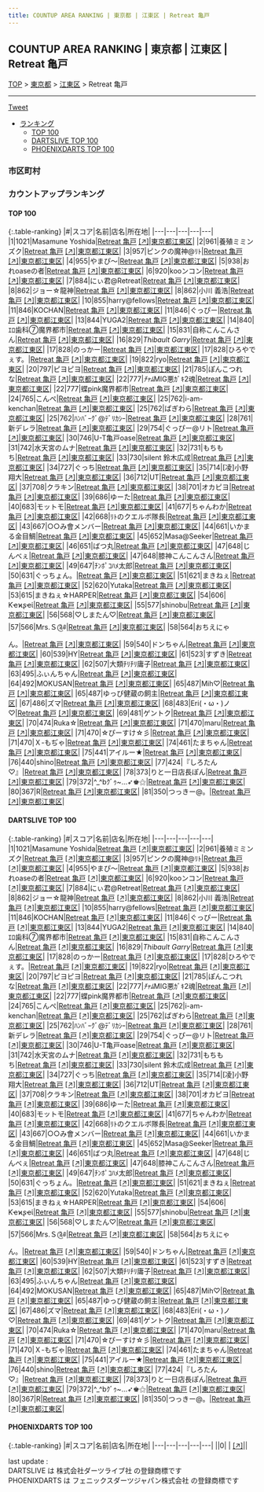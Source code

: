 ```yaml
---
title: COUNTUP AREA RANKING | 東京都 | 江東区 | Retreat 亀戸
---
```

## COUNTUP AREA RANKING | 東京都 | 江東区 | Retreat 亀戸

[TOP](/darts/rank/) > [東京都](/darts/rank/東京都/) > [江東区](/darts/rank/東京都/江東区/) > Retreat 亀戸

___

<a href="https://twitter.com/share?ref_src=twsrc%5Etfw" data-text="COUNTUP AREA RANKING | 東京都江東区Retreat 亀戸" class="twitter-share-button" data-hashtags="DARTSLIVE,PHOENIXDARTS,darts,ダーツ" data-show-count="false">Tweet</a>

* [ランキング](#カウントアップランキング)
    * [TOP 100](#top-100)
    * [DARTSLIVE TOP 100](#dartslive-top-100)
    * [PHOENIXDARTS TOP 100](#phoenixdarts-top-100)

### 市区町村

<ul>

</ul>

### カウントアップランキング

#### TOP 100



{:.table-ranking}
|#|スコア|名前|店名|所在地|
|---|---|---|---|---|
|1|1021|<span class="rank-name-dl">Masamune Yoshida</span>|<a href="/darts/rank/shops/a404f71a2f19c10e0d9b047a20a7ba1e.html">Retreat 亀戸</a> <a href="https://search.dartslive.com/jp/shop/a404f71a2f19c10e0d9b047a20a7ba1e">[↗]</a>|<a href="/darts/rank/東京都/江東区">東京都江東区</a>|
|2|961|<span class="rank-name-dl">養殖ミミンズク</span>|<a href="/darts/rank/shops/a404f71a2f19c10e0d9b047a20a7ba1e.html">Retreat 亀戸</a> <a href="https://search.dartslive.com/jp/shop/a404f71a2f19c10e0d9b047a20a7ba1e">[↗]</a>|<a href="/darts/rank/東京都/江東区">東京都江東区</a>|
|3|957|<span class="rank-name-dl">ピンクの魔神@ﾘﾄ</span>|<a href="/darts/rank/shops/a404f71a2f19c10e0d9b047a20a7ba1e.html">Retreat 亀戸</a> <a href="https://search.dartslive.com/jp/shop/a404f71a2f19c10e0d9b047a20a7ba1e">[↗]</a>|<a href="/darts/rank/東京都/江東区">東京都江東区</a>|
|4|955|<span class="rank-name-dl">やまぴ〜</span>|<a href="/darts/rank/shops/a404f71a2f19c10e0d9b047a20a7ba1e.html">Retreat 亀戸</a> <a href="https://search.dartslive.com/jp/shop/a404f71a2f19c10e0d9b047a20a7ba1e">[↗]</a>|<a href="/darts/rank/東京都/江東区">東京都江東区</a>|
|5|938|<span class="rank-name-dl">おれoaseの者</span>|<a href="/darts/rank/shops/a404f71a2f19c10e0d9b047a20a7ba1e.html">Retreat 亀戸</a> <a href="https://search.dartslive.com/jp/shop/a404f71a2f19c10e0d9b047a20a7ba1e">[↗]</a>|<a href="/darts/rank/東京都/江東区">東京都江東区</a>|
|6|920|<span class="rank-name-dl">kooンコン</span>|<a href="/darts/rank/shops/a404f71a2f19c10e0d9b047a20a7ba1e.html">Retreat 亀戸</a> <a href="https://search.dartslive.com/jp/shop/a404f71a2f19c10e0d9b047a20a7ba1e">[↗]</a>|<a href="/darts/rank/東京都/江東区">東京都江東区</a>|
|7|884|<span class="rank-name-dl">にぃ君@Retreat</span>|<a href="/darts/rank/shops/a404f71a2f19c10e0d9b047a20a7ba1e.html">Retreat 亀戸</a> <a href="https://search.dartslive.com/jp/shop/a404f71a2f19c10e0d9b047a20a7ba1e">[↗]</a>|<a href="/darts/rank/東京都/江東区">東京都江東区</a>|
|8|862|<span class="rank-name-dl">ジョー☆龍神</span>|<a href="/darts/rank/shops/a404f71a2f19c10e0d9b047a20a7ba1e.html">Retreat 亀戸</a> <a href="https://search.dartslive.com/jp/shop/a404f71a2f19c10e0d9b047a20a7ba1e">[↗]</a>|<a href="/darts/rank/東京都/江東区">東京都江東区</a>|
|8|862|<span class="rank-name-dl">小川 義浩</span>|<a href="/darts/rank/shops/a404f71a2f19c10e0d9b047a20a7ba1e.html">Retreat 亀戸</a> <a href="https://search.dartslive.com/jp/shop/a404f71a2f19c10e0d9b047a20a7ba1e">[↗]</a>|<a href="/darts/rank/東京都/江東区">東京都江東区</a>|
|10|855|<span class="rank-name-dl">harry@fellows</span>|<a href="/darts/rank/shops/a404f71a2f19c10e0d9b047a20a7ba1e.html">Retreat 亀戸</a> <a href="https://search.dartslive.com/jp/shop/a404f71a2f19c10e0d9b047a20a7ba1e">[↗]</a>|<a href="/darts/rank/東京都/江東区">東京都江東区</a>|
|11|846|<span class="rank-name-dl">KOCHAN</span>|<a href="/darts/rank/shops/a404f71a2f19c10e0d9b047a20a7ba1e.html">Retreat 亀戸</a> <a href="https://search.dartslive.com/jp/shop/a404f71a2f19c10e0d9b047a20a7ba1e">[↗]</a>|<a href="/darts/rank/東京都/江東区">東京都江東区</a>|
|11|846|<span class="rank-name-dl">ぐっぴー</span>|<a href="/darts/rank/shops/a404f71a2f19c10e0d9b047a20a7ba1e.html">Retreat 亀戸</a> <a href="https://search.dartslive.com/jp/shop/a404f71a2f19c10e0d9b047a20a7ba1e">[↗]</a>|<a href="/darts/rank/東京都/江東区">東京都江東区</a>|
|13|844|<span class="rank-name-dl">YUGA2</span>|<a href="/darts/rank/shops/a404f71a2f19c10e0d9b047a20a7ba1e.html">Retreat 亀戸</a> <a href="https://search.dartslive.com/jp/shop/a404f71a2f19c10e0d9b047a20a7ba1e">[↗]</a>|<a href="/darts/rank/東京都/江東区">東京都江東区</a>|
|14|840|<span class="rank-name-dl">ｴﾛ歯科⑦魔界都市</span>|<a href="/darts/rank/shops/a404f71a2f19c10e0d9b047a20a7ba1e.html">Retreat 亀戸</a> <a href="https://search.dartslive.com/jp/shop/a404f71a2f19c10e0d9b047a20a7ba1e">[↗]</a>|<a href="/darts/rank/東京都/江東区">東京都江東区</a>|
|15|831|<span class="rank-name-dl">自称こんこんさん</span>|<a href="/darts/rank/shops/a404f71a2f19c10e0d9b047a20a7ba1e.html">Retreat 亀戸</a> <a href="https://search.dartslive.com/jp/shop/a404f71a2f19c10e0d9b047a20a7ba1e">[↗]</a>|<a href="/darts/rank/東京都/江東区">東京都江東区</a>|
|16|829|<span class="rank-name-dl">*Thibault Garry*</span>|<a href="/darts/rank/shops/a404f71a2f19c10e0d9b047a20a7ba1e.html">Retreat 亀戸</a> <a href="https://search.dartslive.com/jp/shop/a404f71a2f19c10e0d9b047a20a7ba1e">[↗]</a>|<a href="/darts/rank/東京都/江東区">東京都江東区</a>|
|17|828|<span class="rank-name-dl">のっかー</span>|<a href="/darts/rank/shops/a404f71a2f19c10e0d9b047a20a7ba1e.html">Retreat 亀戸</a> <a href="https://search.dartslive.com/jp/shop/a404f71a2f19c10e0d9b047a20a7ba1e">[↗]</a>|<a href="/darts/rank/東京都/江東区">東京都江東区</a>|
|17|828|<span class="rank-name-dl">ひろやでぇす。</span>|<a href="/darts/rank/shops/a404f71a2f19c10e0d9b047a20a7ba1e.html">Retreat 亀戸</a> <a href="https://search.dartslive.com/jp/shop/a404f71a2f19c10e0d9b047a20a7ba1e">[↗]</a>|<a href="/darts/rank/東京都/江東区">東京都江東区</a>|
|19|822|<span class="rank-name-dl">ryo</span>|<a href="/darts/rank/shops/a404f71a2f19c10e0d9b047a20a7ba1e.html">Retreat 亀戸</a> <a href="https://search.dartslive.com/jp/shop/a404f71a2f19c10e0d9b047a20a7ba1e">[↗]</a>|<a href="/darts/rank/東京都/江東区">東京都江東区</a>|
|20|797|<span class="rank-name-dl">ピヨピヨ</span>|<a href="/darts/rank/shops/a404f71a2f19c10e0d9b047a20a7ba1e.html">Retreat 亀戸</a> <a href="https://search.dartslive.com/jp/shop/a404f71a2f19c10e0d9b047a20a7ba1e">[↗]</a>|<a href="/darts/rank/東京都/江東区">東京都江東区</a>|
|21|785|<span class="rank-name-dl">ぽんこつれな</span>|<a href="/darts/rank/shops/a404f71a2f19c10e0d9b047a20a7ba1e.html">Retreat 亀戸</a> <a href="https://search.dartslive.com/jp/shop/a404f71a2f19c10e0d9b047a20a7ba1e">[↗]</a>|<a href="/darts/rank/東京都/江東区">東京都江東区</a>|
|22|777|<span class="rank-name-dl">*ﾁｬﾑ*MIG悪ｶﾞｷ2魂</span>|<a href="/darts/rank/shops/a404f71a2f19c10e0d9b047a20a7ba1e.html">Retreat 亀戸</a> <a href="https://search.dartslive.com/jp/shop/a404f71a2f19c10e0d9b047a20a7ba1e">[↗]</a>|<a href="/darts/rank/東京都/江東区">東京都江東区</a>|
|22|777|<span class="rank-name-dl">蝶pink魔界都市</span>|<a href="/darts/rank/shops/a404f71a2f19c10e0d9b047a20a7ba1e.html">Retreat 亀戸</a> <a href="https://search.dartslive.com/jp/shop/a404f71a2f19c10e0d9b047a20a7ba1e">[↗]</a>|<a href="/darts/rank/東京都/江東区">東京都江東区</a>|
|24|765|<span class="rank-name-dl">こんぺ</span>|<a href="/darts/rank/shops/a404f71a2f19c10e0d9b047a20a7ba1e.html">Retreat 亀戸</a> <a href="https://search.dartslive.com/jp/shop/a404f71a2f19c10e0d9b047a20a7ba1e">[↗]</a>|<a href="/darts/rank/東京都/江東区">東京都江東区</a>|
|25|762|<span class="rank-name-dl">i-am-kenchan</span>|<a href="/darts/rank/shops/a404f71a2f19c10e0d9b047a20a7ba1e.html">Retreat 亀戸</a> <a href="https://search.dartslive.com/jp/shop/a404f71a2f19c10e0d9b047a20a7ba1e">[↗]</a>|<a href="/darts/rank/東京都/江東区">東京都江東区</a>|
|25|762|<span class="rank-name-dl">ぱぎわら</span>|<a href="/darts/rank/shops/a404f71a2f19c10e0d9b047a20a7ba1e.html">Retreat 亀戸</a> <a href="https://search.dartslive.com/jp/shop/a404f71a2f19c10e0d9b047a20a7ba1e">[↗]</a>|<a href="/darts/rank/東京都/江東区">東京都江東区</a>|
|25|762|<span class="rank-name-dl">ﾊﾝﾊﾞｰｸﾞ@ﾃﾞﾘｶｼｰ</span>|<a href="/darts/rank/shops/a404f71a2f19c10e0d9b047a20a7ba1e.html">Retreat 亀戸</a> <a href="https://search.dartslive.com/jp/shop/a404f71a2f19c10e0d9b047a20a7ba1e">[↗]</a>|<a href="/darts/rank/東京都/江東区">東京都江東区</a>|
|28|761|<span class="rank-name-dl">新デレラ</span>|<a href="/darts/rank/shops/a404f71a2f19c10e0d9b047a20a7ba1e.html">Retreat 亀戸</a> <a href="https://search.dartslive.com/jp/shop/a404f71a2f19c10e0d9b047a20a7ba1e">[↗]</a>|<a href="/darts/rank/東京都/江東区">東京都江東区</a>|
|29|754|<span class="rank-name-dl">ぐっぴー@リト</span>|<a href="/darts/rank/shops/a404f71a2f19c10e0d9b047a20a7ba1e.html">Retreat 亀戸</a> <a href="https://search.dartslive.com/jp/shop/a404f71a2f19c10e0d9b047a20a7ba1e">[↗]</a>|<a href="/darts/rank/東京都/江東区">東京都江東区</a>|
|30|746|<span class="rank-name-dl">U-T亀戸oase</span>|<a href="/darts/rank/shops/a404f71a2f19c10e0d9b047a20a7ba1e.html">Retreat 亀戸</a> <a href="https://search.dartslive.com/jp/shop/a404f71a2f19c10e0d9b047a20a7ba1e">[↗]</a>|<a href="/darts/rank/東京都/江東区">東京都江東区</a>|
|31|742|<span class="rank-name-dl">水天宮のムナ</span>|<a href="/darts/rank/shops/a404f71a2f19c10e0d9b047a20a7ba1e.html">Retreat 亀戸</a> <a href="https://search.dartslive.com/jp/shop/a404f71a2f19c10e0d9b047a20a7ba1e">[↗]</a>|<a href="/darts/rank/東京都/江東区">東京都江東区</a>|
|32|731|<span class="rank-name-dl">もちもち</span>|<a href="/darts/rank/shops/a404f71a2f19c10e0d9b047a20a7ba1e.html">Retreat 亀戸</a> <a href="https://search.dartslive.com/jp/shop/a404f71a2f19c10e0d9b047a20a7ba1e">[↗]</a>|<a href="/darts/rank/東京都/江東区">東京都江東区</a>|
|33|730|<span class="rank-name-dl">silent 鈴木広成</span>|<a href="/darts/rank/shops/a404f71a2f19c10e0d9b047a20a7ba1e.html">Retreat 亀戸</a> <a href="https://search.dartslive.com/jp/shop/a404f71a2f19c10e0d9b047a20a7ba1e">[↗]</a>|<a href="/darts/rank/東京都/江東区">東京都江東区</a>|
|34|727|<span class="rank-name-dl">ぐっち</span>|<a href="/darts/rank/shops/a404f71a2f19c10e0d9b047a20a7ba1e.html">Retreat 亀戸</a> <a href="https://search.dartslive.com/jp/shop/a404f71a2f19c10e0d9b047a20a7ba1e">[↗]</a>|<a href="/darts/rank/東京都/江東区">東京都江東区</a>|
|35|714|<span class="rank-name-dl">[凌]小野 翔大</span>|<a href="/darts/rank/shops/a404f71a2f19c10e0d9b047a20a7ba1e.html">Retreat 亀戸</a> <a href="https://search.dartslive.com/jp/shop/a404f71a2f19c10e0d9b047a20a7ba1e">[↗]</a>|<a href="/darts/rank/東京都/江東区">東京都江東区</a>|
|36|712|<span class="rank-name-dl">UT</span>|<a href="/darts/rank/shops/a404f71a2f19c10e0d9b047a20a7ba1e.html">Retreat 亀戸</a> <a href="https://search.dartslive.com/jp/shop/a404f71a2f19c10e0d9b047a20a7ba1e">[↗]</a>|<a href="/darts/rank/東京都/江東区">東京都江東区</a>|
|37|708|<span class="rank-name-dl">クラキン</span>|<a href="/darts/rank/shops/a404f71a2f19c10e0d9b047a20a7ba1e.html">Retreat 亀戸</a> <a href="https://search.dartslive.com/jp/shop/a404f71a2f19c10e0d9b047a20a7ba1e">[↗]</a>|<a href="/darts/rank/東京都/江東区">東京都江東区</a>|
|38|701|<span class="rank-name-dl">オカピヨ</span>|<a href="/darts/rank/shops/a404f71a2f19c10e0d9b047a20a7ba1e.html">Retreat 亀戸</a> <a href="https://search.dartslive.com/jp/shop/a404f71a2f19c10e0d9b047a20a7ba1e">[↗]</a>|<a href="/darts/rank/東京都/江東区">東京都江東区</a>|
|39|686|<span class="rank-name-dl">ゆーた</span>|<a href="/darts/rank/shops/a404f71a2f19c10e0d9b047a20a7ba1e.html">Retreat 亀戸</a> <a href="https://search.dartslive.com/jp/shop/a404f71a2f19c10e0d9b047a20a7ba1e">[↗]</a>|<a href="/darts/rank/東京都/江東区">東京都江東区</a>|
|40|683|<span class="rank-name-dl">モットモ</span>|<a href="/darts/rank/shops/a404f71a2f19c10e0d9b047a20a7ba1e.html">Retreat 亀戸</a> <a href="https://search.dartslive.com/jp/shop/a404f71a2f19c10e0d9b047a20a7ba1e">[↗]</a>|<a href="/darts/rank/東京都/江東区">東京都江東区</a>|
|41|677|<span class="rank-name-dl">ちゃんわか</span>|<a href="/darts/rank/shops/a404f71a2f19c10e0d9b047a20a7ba1e.html">Retreat 亀戸</a> <a href="https://search.dartslive.com/jp/shop/a404f71a2f19c10e0d9b047a20a7ba1e">[↗]</a>|<a href="/darts/rank/東京都/江東区">東京都江東区</a>|
|42|668|<span class="rank-name-dl">ﾘﾄのクエルボ隊長</span>|<a href="/darts/rank/shops/a404f71a2f19c10e0d9b047a20a7ba1e.html">Retreat 亀戸</a> <a href="https://search.dartslive.com/jp/shop/a404f71a2f19c10e0d9b047a20a7ba1e">[↗]</a>|<a href="/darts/rank/東京都/江東区">東京都江東区</a>|
|43|667|<span class="rank-name-dl">○○み會メンバー</span>|<a href="/darts/rank/shops/a404f71a2f19c10e0d9b047a20a7ba1e.html">Retreat 亀戸</a> <a href="https://search.dartslive.com/jp/shop/a404f71a2f19c10e0d9b047a20a7ba1e">[↗]</a>|<a href="/darts/rank/東京都/江東区">東京都江東区</a>|
|44|661|<span class="rank-name-dl">いかまる金目鯛</span>|<a href="/darts/rank/shops/a404f71a2f19c10e0d9b047a20a7ba1e.html">Retreat 亀戸</a> <a href="https://search.dartslive.com/jp/shop/a404f71a2f19c10e0d9b047a20a7ba1e">[↗]</a>|<a href="/darts/rank/東京都/江東区">東京都江東区</a>|
|45|652|<span class="rank-name-dl">Masa@Seeker</span>|<a href="/darts/rank/shops/a404f71a2f19c10e0d9b047a20a7ba1e.html">Retreat 亀戸</a> <a href="https://search.dartslive.com/jp/shop/a404f71a2f19c10e0d9b047a20a7ba1e">[↗]</a>|<a href="/darts/rank/東京都/江東区">東京都江東区</a>|
|46|651|<span class="rank-name-dl">ばつ丸</span>|<a href="/darts/rank/shops/a404f71a2f19c10e0d9b047a20a7ba1e.html">Retreat 亀戸</a> <a href="https://search.dartslive.com/jp/shop/a404f71a2f19c10e0d9b047a20a7ba1e">[↗]</a>|<a href="/darts/rank/東京都/江東区">東京都江東区</a>|
|47|648|<span class="rank-name-dl">じんべぇ</span>|<a href="/darts/rank/shops/a404f71a2f19c10e0d9b047a20a7ba1e.html">Retreat 亀戸</a> <a href="https://search.dartslive.com/jp/shop/a404f71a2f19c10e0d9b047a20a7ba1e">[↗]</a>|<a href="/darts/rank/東京都/江東区">東京都江東区</a>|
|47|648|<span class="rank-name-dl">膝神こんこんさん</span>|<a href="/darts/rank/shops/a404f71a2f19c10e0d9b047a20a7ba1e.html">Retreat 亀戸</a> <a href="https://search.dartslive.com/jp/shop/a404f71a2f19c10e0d9b047a20a7ba1e">[↗]</a>|<a href="/darts/rank/東京都/江東区">東京都江東区</a>|
|49|647|<span class="rank-name-dl">ﾁﾝﾎﾟｺﾊﾒ太郎</span>|<a href="/darts/rank/shops/a404f71a2f19c10e0d9b047a20a7ba1e.html">Retreat 亀戸</a> <a href="https://search.dartslive.com/jp/shop/a404f71a2f19c10e0d9b047a20a7ba1e">[↗]</a>|<a href="/darts/rank/東京都/江東区">東京都江東区</a>|
|50|631|<span class="rank-name-dl">ぐっちょん。</span>|<a href="/darts/rank/shops/a404f71a2f19c10e0d9b047a20a7ba1e.html">Retreat 亀戸</a> <a href="https://search.dartslive.com/jp/shop/a404f71a2f19c10e0d9b047a20a7ba1e">[↗]</a>|<a href="/darts/rank/東京都/江東区">東京都江東区</a>|
|51|621|<span class="rank-name-dl">まきねぇ</span>|<a href="/darts/rank/shops/a404f71a2f19c10e0d9b047a20a7ba1e.html">Retreat 亀戸</a> <a href="https://search.dartslive.com/jp/shop/a404f71a2f19c10e0d9b047a20a7ba1e">[↗]</a>|<a href="/darts/rank/東京都/江東区">東京都江東区</a>|
|52|620|<span class="rank-name-dl">Yutaka</span>|<a href="/darts/rank/shops/a404f71a2f19c10e0d9b047a20a7ba1e.html">Retreat 亀戸</a> <a href="https://search.dartslive.com/jp/shop/a404f71a2f19c10e0d9b047a20a7ba1e">[↗]</a>|<a href="/darts/rank/東京都/江東区">東京都江東区</a>|
|53|615|<span class="rank-name-dl">まきねぇ☆HARPER</span>|<a href="/darts/rank/shops/a404f71a2f19c10e0d9b047a20a7ba1e.html">Retreat 亀戸</a> <a href="https://search.dartslive.com/jp/shop/a404f71a2f19c10e0d9b047a20a7ba1e">[↗]</a>|<a href="/darts/rank/東京都/江東区">東京都江東区</a>|
|54|606|<span class="rank-name-dl">Ƙҽϰʂҽί</span>|<a href="/darts/rank/shops/a404f71a2f19c10e0d9b047a20a7ba1e.html">Retreat 亀戸</a> <a href="https://search.dartslive.com/jp/shop/a404f71a2f19c10e0d9b047a20a7ba1e">[↗]</a>|<a href="/darts/rank/東京都/江東区">東京都江東区</a>|
|55|577|<span class="rank-name-dl">shinobu</span>|<a href="/darts/rank/shops/a404f71a2f19c10e0d9b047a20a7ba1e.html">Retreat 亀戸</a> <a href="https://search.dartslive.com/jp/shop/a404f71a2f19c10e0d9b047a20a7ba1e">[↗]</a>|<a href="/darts/rank/東京都/江東区">東京都江東区</a>|
|56|568|<span class="rank-name-dl">♡しまたん♡</span>|<a href="/darts/rank/shops/a404f71a2f19c10e0d9b047a20a7ba1e.html">Retreat 亀戸</a> <a href="https://search.dartslive.com/jp/shop/a404f71a2f19c10e0d9b047a20a7ba1e">[↗]</a>|<a href="/darts/rank/東京都/江東区">東京都江東区</a>|
|57|566|<span class="rank-name-dl">Mrs.Ｓ༊༅</span>|<a href="/darts/rank/shops/a404f71a2f19c10e0d9b047a20a7ba1e.html">Retreat 亀戸</a> <a href="https://search.dartslive.com/jp/shop/a404f71a2f19c10e0d9b047a20a7ba1e">[↗]</a>|<a href="/darts/rank/東京都/江東区">東京都江東区</a>|
|58|564|<span class="rank-name-dl">おちえにゃん。</span>|<a href="/darts/rank/shops/a404f71a2f19c10e0d9b047a20a7ba1e.html">Retreat 亀戸</a> <a href="https://search.dartslive.com/jp/shop/a404f71a2f19c10e0d9b047a20a7ba1e">[↗]</a>|<a href="/darts/rank/東京都/江東区">東京都江東区</a>|
|59|540|<span class="rank-name-dl">ドンちゃん</span>|<a href="/darts/rank/shops/a404f71a2f19c10e0d9b047a20a7ba1e.html">Retreat 亀戸</a> <a href="https://search.dartslive.com/jp/shop/a404f71a2f19c10e0d9b047a20a7ba1e">[↗]</a>|<a href="/darts/rank/東京都/江東区">東京都江東区</a>|
|60|539|<span class="rank-name-dl">HY</span>|<a href="/darts/rank/shops/a404f71a2f19c10e0d9b047a20a7ba1e.html">Retreat 亀戸</a> <a href="https://search.dartslive.com/jp/shop/a404f71a2f19c10e0d9b047a20a7ba1e">[↗]</a>|<a href="/darts/rank/東京都/江東区">東京都江東区</a>|
|61|523|<span class="rank-name-dl">すずき</span>|<a href="/darts/rank/shops/a404f71a2f19c10e0d9b047a20a7ba1e.html">Retreat 亀戸</a> <a href="https://search.dartslive.com/jp/shop/a404f71a2f19c10e0d9b047a20a7ba1e">[↗]</a>|<a href="/darts/rank/東京都/江東区">東京都江東区</a>|
|62|507|<span class="rank-name-dl">大類ﾁﾘﾁﾘ庸子</span>|<a href="/darts/rank/shops/a404f71a2f19c10e0d9b047a20a7ba1e.html">Retreat 亀戸</a> <a href="https://search.dartslive.com/jp/shop/a404f71a2f19c10e0d9b047a20a7ba1e">[↗]</a>|<a href="/darts/rank/東京都/江東区">東京都江東区</a>|
|63|495|<span class="rank-name-dl">ふぃんちゃん</span>|<a href="/darts/rank/shops/a404f71a2f19c10e0d9b047a20a7ba1e.html">Retreat 亀戸</a> <a href="https://search.dartslive.com/jp/shop/a404f71a2f19c10e0d9b047a20a7ba1e">[↗]</a>|<a href="/darts/rank/東京都/江東区">東京都江東区</a>|
|64|492|<span class="rank-name-dl">MOKUSAN</span>|<a href="/darts/rank/shops/a404f71a2f19c10e0d9b047a20a7ba1e.html">Retreat 亀戸</a> <a href="https://search.dartslive.com/jp/shop/a404f71a2f19c10e0d9b047a20a7ba1e">[↗]</a>|<a href="/darts/rank/東京都/江東区">東京都江東区</a>|
|65|487|<span class="rank-name-dl">Mih♡</span>|<a href="/darts/rank/shops/a404f71a2f19c10e0d9b047a20a7ba1e.html">Retreat 亀戸</a> <a href="https://search.dartslive.com/jp/shop/a404f71a2f19c10e0d9b047a20a7ba1e">[↗]</a>|<a href="/darts/rank/東京都/江東区">東京都江東区</a>|
|65|487|<span class="rank-name-dl">ゆっぴ健蔵の飼主</span>|<a href="/darts/rank/shops/a404f71a2f19c10e0d9b047a20a7ba1e.html">Retreat 亀戸</a> <a href="https://search.dartslive.com/jp/shop/a404f71a2f19c10e0d9b047a20a7ba1e">[↗]</a>|<a href="/darts/rank/東京都/江東区">東京都江東区</a>|
|67|486|<span class="rank-name-dl">ズマ</span>|<a href="/darts/rank/shops/a404f71a2f19c10e0d9b047a20a7ba1e.html">Retreat 亀戸</a> <a href="https://search.dartslive.com/jp/shop/a404f71a2f19c10e0d9b047a20a7ba1e">[↗]</a>|<a href="/darts/rank/東京都/江東区">東京都江東区</a>|
|68|483|<span class="rank-name-dl">Eri(・ω・)ノ♡</span>|<a href="/darts/rank/shops/a404f71a2f19c10e0d9b047a20a7ba1e.html">Retreat 亀戸</a> <a href="https://search.dartslive.com/jp/shop/a404f71a2f19c10e0d9b047a20a7ba1e">[↗]</a>|<a href="/darts/rank/東京都/江東区">東京都江東区</a>|
|69|481|<span class="rank-name-dl">ゲントク</span>|<a href="/darts/rank/shops/a404f71a2f19c10e0d9b047a20a7ba1e.html">Retreat 亀戸</a> <a href="https://search.dartslive.com/jp/shop/a404f71a2f19c10e0d9b047a20a7ba1e">[↗]</a>|<a href="/darts/rank/東京都/江東区">東京都江東区</a>|
|70|474|<span class="rank-name-dl">Ruka☆</span>|<a href="/darts/rank/shops/a404f71a2f19c10e0d9b047a20a7ba1e.html">Retreat 亀戸</a> <a href="https://search.dartslive.com/jp/shop/a404f71a2f19c10e0d9b047a20a7ba1e">[↗]</a>|<a href="/darts/rank/東京都/江東区">東京都江東区</a>|
|71|470|<span class="rank-name-dl">maru</span>|<a href="/darts/rank/shops/a404f71a2f19c10e0d9b047a20a7ba1e.html">Retreat 亀戸</a> <a href="https://search.dartslive.com/jp/shop/a404f71a2f19c10e0d9b047a20a7ba1e">[↗]</a>|<a href="/darts/rank/東京都/江東区">東京都江東区</a>|
|71|470|<span class="rank-name-dl">☆ぴーすけ☆彡</span>|<a href="/darts/rank/shops/a404f71a2f19c10e0d9b047a20a7ba1e.html">Retreat 亀戸</a> <a href="https://search.dartslive.com/jp/shop/a404f71a2f19c10e0d9b047a20a7ba1e">[↗]</a>|<a href="/darts/rank/東京都/江東区">東京都江東区</a>|
|71|470|<span class="rank-name-dl">Ｘ-もぢゃ</span>|<a href="/darts/rank/shops/a404f71a2f19c10e0d9b047a20a7ba1e.html">Retreat 亀戸</a> <a href="https://search.dartslive.com/jp/shop/a404f71a2f19c10e0d9b047a20a7ba1e">[↗]</a>|<a href="/darts/rank/東京都/江東区">東京都江東区</a>|
|74|461|<span class="rank-name-dl">たまちゃん</span>|<a href="/darts/rank/shops/a404f71a2f19c10e0d9b047a20a7ba1e.html">Retreat 亀戸</a> <a href="https://search.dartslive.com/jp/shop/a404f71a2f19c10e0d9b047a20a7ba1e">[↗]</a>|<a href="/darts/rank/東京都/江東区">東京都江東区</a>|
|75|441|<span class="rank-name-dl">アイルー★</span>|<a href="/darts/rank/shops/a404f71a2f19c10e0d9b047a20a7ba1e.html">Retreat 亀戸</a> <a href="https://search.dartslive.com/jp/shop/a404f71a2f19c10e0d9b047a20a7ba1e">[↗]</a>|<a href="/darts/rank/東京都/江東区">東京都江東区</a>|
|76|440|<span class="rank-name-dl">shino</span>|<a href="/darts/rank/shops/a404f71a2f19c10e0d9b047a20a7ba1e.html">Retreat 亀戸</a> <a href="https://search.dartslive.com/jp/shop/a404f71a2f19c10e0d9b047a20a7ba1e">[↗]</a>|<a href="/darts/rank/東京都/江東区">東京都江東区</a>|
|77|424|<span class="rank-name-dl">『しろたん♡』</span>|<a href="/darts/rank/shops/a404f71a2f19c10e0d9b047a20a7ba1e.html">Retreat 亀戸</a> <a href="https://search.dartslive.com/jp/shop/a404f71a2f19c10e0d9b047a20a7ba1e">[↗]</a>|<a href="/darts/rank/東京都/江東区">東京都江東区</a>|
|78|373|<span class="rank-name-dl">りと一日店長ぽん</span>|<a href="/darts/rank/shops/a404f71a2f19c10e0d9b047a20a7ba1e.html">Retreat 亀戸</a> <a href="https://search.dartslive.com/jp/shop/a404f71a2f19c10e0d9b047a20a7ba1e">[↗]</a>|<a href="/darts/rank/東京都/江東区">東京都江東区</a>|
|79|372|<span class="rank-name-dl">^_^bｸﾞｩ~…➶♚⚝</span>|<a href="/darts/rank/shops/a404f71a2f19c10e0d9b047a20a7ba1e.html">Retreat 亀戸</a> <a href="https://search.dartslive.com/jp/shop/a404f71a2f19c10e0d9b047a20a7ba1e">[↗]</a>|<a href="/darts/rank/東京都/江東区">東京都江東区</a>|
|80|367|<span class="rank-name-dl">R</span>|<a href="/darts/rank/shops/a404f71a2f19c10e0d9b047a20a7ba1e.html">Retreat 亀戸</a> <a href="https://search.dartslive.com/jp/shop/a404f71a2f19c10e0d9b047a20a7ba1e">[↗]</a>|<a href="/darts/rank/東京都/江東区">東京都江東区</a>|
|81|350|<span class="rank-name-dl">つっきー@。</span>|<a href="/darts/rank/shops/a404f71a2f19c10e0d9b047a20a7ba1e.html">Retreat 亀戸</a> <a href="https://search.dartslive.com/jp/shop/a404f71a2f19c10e0d9b047a20a7ba1e">[↗]</a>|<a href="/darts/rank/東京都/江東区">東京都江東区</a>|


#### DARTSLIVE TOP 100



{:.table-ranking}
|#|スコア|名前|店名|所在地|
|---|---|---|---|---|
|1|1021|<span class="rank-name-dl">Masamune Yoshida</span>|<a href="/darts/rank/shops/a404f71a2f19c10e0d9b047a20a7ba1e.html">Retreat 亀戸</a> <a href="https://search.dartslive.com/jp/shop/a404f71a2f19c10e0d9b047a20a7ba1e">[↗]</a>|<a href="/darts/rank/東京都/江東区">東京都江東区</a>|
|2|961|<span class="rank-name-dl">養殖ミミンズク</span>|<a href="/darts/rank/shops/a404f71a2f19c10e0d9b047a20a7ba1e.html">Retreat 亀戸</a> <a href="https://search.dartslive.com/jp/shop/a404f71a2f19c10e0d9b047a20a7ba1e">[↗]</a>|<a href="/darts/rank/東京都/江東区">東京都江東区</a>|
|3|957|<span class="rank-name-dl">ピンクの魔神@ﾘﾄ</span>|<a href="/darts/rank/shops/a404f71a2f19c10e0d9b047a20a7ba1e.html">Retreat 亀戸</a> <a href="https://search.dartslive.com/jp/shop/a404f71a2f19c10e0d9b047a20a7ba1e">[↗]</a>|<a href="/darts/rank/東京都/江東区">東京都江東区</a>|
|4|955|<span class="rank-name-dl">やまぴ〜</span>|<a href="/darts/rank/shops/a404f71a2f19c10e0d9b047a20a7ba1e.html">Retreat 亀戸</a> <a href="https://search.dartslive.com/jp/shop/a404f71a2f19c10e0d9b047a20a7ba1e">[↗]</a>|<a href="/darts/rank/東京都/江東区">東京都江東区</a>|
|5|938|<span class="rank-name-dl">おれoaseの者</span>|<a href="/darts/rank/shops/a404f71a2f19c10e0d9b047a20a7ba1e.html">Retreat 亀戸</a> <a href="https://search.dartslive.com/jp/shop/a404f71a2f19c10e0d9b047a20a7ba1e">[↗]</a>|<a href="/darts/rank/東京都/江東区">東京都江東区</a>|
|6|920|<span class="rank-name-dl">kooンコン</span>|<a href="/darts/rank/shops/a404f71a2f19c10e0d9b047a20a7ba1e.html">Retreat 亀戸</a> <a href="https://search.dartslive.com/jp/shop/a404f71a2f19c10e0d9b047a20a7ba1e">[↗]</a>|<a href="/darts/rank/東京都/江東区">東京都江東区</a>|
|7|884|<span class="rank-name-dl">にぃ君@Retreat</span>|<a href="/darts/rank/shops/a404f71a2f19c10e0d9b047a20a7ba1e.html">Retreat 亀戸</a> <a href="https://search.dartslive.com/jp/shop/a404f71a2f19c10e0d9b047a20a7ba1e">[↗]</a>|<a href="/darts/rank/東京都/江東区">東京都江東区</a>|
|8|862|<span class="rank-name-dl">ジョー☆龍神</span>|<a href="/darts/rank/shops/a404f71a2f19c10e0d9b047a20a7ba1e.html">Retreat 亀戸</a> <a href="https://search.dartslive.com/jp/shop/a404f71a2f19c10e0d9b047a20a7ba1e">[↗]</a>|<a href="/darts/rank/東京都/江東区">東京都江東区</a>|
|8|862|<span class="rank-name-dl">小川 義浩</span>|<a href="/darts/rank/shops/a404f71a2f19c10e0d9b047a20a7ba1e.html">Retreat 亀戸</a> <a href="https://search.dartslive.com/jp/shop/a404f71a2f19c10e0d9b047a20a7ba1e">[↗]</a>|<a href="/darts/rank/東京都/江東区">東京都江東区</a>|
|10|855|<span class="rank-name-dl">harry@fellows</span>|<a href="/darts/rank/shops/a404f71a2f19c10e0d9b047a20a7ba1e.html">Retreat 亀戸</a> <a href="https://search.dartslive.com/jp/shop/a404f71a2f19c10e0d9b047a20a7ba1e">[↗]</a>|<a href="/darts/rank/東京都/江東区">東京都江東区</a>|
|11|846|<span class="rank-name-dl">KOCHAN</span>|<a href="/darts/rank/shops/a404f71a2f19c10e0d9b047a20a7ba1e.html">Retreat 亀戸</a> <a href="https://search.dartslive.com/jp/shop/a404f71a2f19c10e0d9b047a20a7ba1e">[↗]</a>|<a href="/darts/rank/東京都/江東区">東京都江東区</a>|
|11|846|<span class="rank-name-dl">ぐっぴー</span>|<a href="/darts/rank/shops/a404f71a2f19c10e0d9b047a20a7ba1e.html">Retreat 亀戸</a> <a href="https://search.dartslive.com/jp/shop/a404f71a2f19c10e0d9b047a20a7ba1e">[↗]</a>|<a href="/darts/rank/東京都/江東区">東京都江東区</a>|
|13|844|<span class="rank-name-dl">YUGA2</span>|<a href="/darts/rank/shops/a404f71a2f19c10e0d9b047a20a7ba1e.html">Retreat 亀戸</a> <a href="https://search.dartslive.com/jp/shop/a404f71a2f19c10e0d9b047a20a7ba1e">[↗]</a>|<a href="/darts/rank/東京都/江東区">東京都江東区</a>|
|14|840|<span class="rank-name-dl">ｴﾛ歯科⑦魔界都市</span>|<a href="/darts/rank/shops/a404f71a2f19c10e0d9b047a20a7ba1e.html">Retreat 亀戸</a> <a href="https://search.dartslive.com/jp/shop/a404f71a2f19c10e0d9b047a20a7ba1e">[↗]</a>|<a href="/darts/rank/東京都/江東区">東京都江東区</a>|
|15|831|<span class="rank-name-dl">自称こんこんさん</span>|<a href="/darts/rank/shops/a404f71a2f19c10e0d9b047a20a7ba1e.html">Retreat 亀戸</a> <a href="https://search.dartslive.com/jp/shop/a404f71a2f19c10e0d9b047a20a7ba1e">[↗]</a>|<a href="/darts/rank/東京都/江東区">東京都江東区</a>|
|16|829|<span class="rank-name-dl">*Thibault Garry*</span>|<a href="/darts/rank/shops/a404f71a2f19c10e0d9b047a20a7ba1e.html">Retreat 亀戸</a> <a href="https://search.dartslive.com/jp/shop/a404f71a2f19c10e0d9b047a20a7ba1e">[↗]</a>|<a href="/darts/rank/東京都/江東区">東京都江東区</a>|
|17|828|<span class="rank-name-dl">のっかー</span>|<a href="/darts/rank/shops/a404f71a2f19c10e0d9b047a20a7ba1e.html">Retreat 亀戸</a> <a href="https://search.dartslive.com/jp/shop/a404f71a2f19c10e0d9b047a20a7ba1e">[↗]</a>|<a href="/darts/rank/東京都/江東区">東京都江東区</a>|
|17|828|<span class="rank-name-dl">ひろやでぇす。</span>|<a href="/darts/rank/shops/a404f71a2f19c10e0d9b047a20a7ba1e.html">Retreat 亀戸</a> <a href="https://search.dartslive.com/jp/shop/a404f71a2f19c10e0d9b047a20a7ba1e">[↗]</a>|<a href="/darts/rank/東京都/江東区">東京都江東区</a>|
|19|822|<span class="rank-name-dl">ryo</span>|<a href="/darts/rank/shops/a404f71a2f19c10e0d9b047a20a7ba1e.html">Retreat 亀戸</a> <a href="https://search.dartslive.com/jp/shop/a404f71a2f19c10e0d9b047a20a7ba1e">[↗]</a>|<a href="/darts/rank/東京都/江東区">東京都江東区</a>|
|20|797|<span class="rank-name-dl">ピヨピヨ</span>|<a href="/darts/rank/shops/a404f71a2f19c10e0d9b047a20a7ba1e.html">Retreat 亀戸</a> <a href="https://search.dartslive.com/jp/shop/a404f71a2f19c10e0d9b047a20a7ba1e">[↗]</a>|<a href="/darts/rank/東京都/江東区">東京都江東区</a>|
|21|785|<span class="rank-name-dl">ぽんこつれな</span>|<a href="/darts/rank/shops/a404f71a2f19c10e0d9b047a20a7ba1e.html">Retreat 亀戸</a> <a href="https://search.dartslive.com/jp/shop/a404f71a2f19c10e0d9b047a20a7ba1e">[↗]</a>|<a href="/darts/rank/東京都/江東区">東京都江東区</a>|
|22|777|<span class="rank-name-dl">*ﾁｬﾑ*MIG悪ｶﾞｷ2魂</span>|<a href="/darts/rank/shops/a404f71a2f19c10e0d9b047a20a7ba1e.html">Retreat 亀戸</a> <a href="https://search.dartslive.com/jp/shop/a404f71a2f19c10e0d9b047a20a7ba1e">[↗]</a>|<a href="/darts/rank/東京都/江東区">東京都江東区</a>|
|22|777|<span class="rank-name-dl">蝶pink魔界都市</span>|<a href="/darts/rank/shops/a404f71a2f19c10e0d9b047a20a7ba1e.html">Retreat 亀戸</a> <a href="https://search.dartslive.com/jp/shop/a404f71a2f19c10e0d9b047a20a7ba1e">[↗]</a>|<a href="/darts/rank/東京都/江東区">東京都江東区</a>|
|24|765|<span class="rank-name-dl">こんぺ</span>|<a href="/darts/rank/shops/a404f71a2f19c10e0d9b047a20a7ba1e.html">Retreat 亀戸</a> <a href="https://search.dartslive.com/jp/shop/a404f71a2f19c10e0d9b047a20a7ba1e">[↗]</a>|<a href="/darts/rank/東京都/江東区">東京都江東区</a>|
|25|762|<span class="rank-name-dl">i-am-kenchan</span>|<a href="/darts/rank/shops/a404f71a2f19c10e0d9b047a20a7ba1e.html">Retreat 亀戸</a> <a href="https://search.dartslive.com/jp/shop/a404f71a2f19c10e0d9b047a20a7ba1e">[↗]</a>|<a href="/darts/rank/東京都/江東区">東京都江東区</a>|
|25|762|<span class="rank-name-dl">ぱぎわら</span>|<a href="/darts/rank/shops/a404f71a2f19c10e0d9b047a20a7ba1e.html">Retreat 亀戸</a> <a href="https://search.dartslive.com/jp/shop/a404f71a2f19c10e0d9b047a20a7ba1e">[↗]</a>|<a href="/darts/rank/東京都/江東区">東京都江東区</a>|
|25|762|<span class="rank-name-dl">ﾊﾝﾊﾞｰｸﾞ@ﾃﾞﾘｶｼｰ</span>|<a href="/darts/rank/shops/a404f71a2f19c10e0d9b047a20a7ba1e.html">Retreat 亀戸</a> <a href="https://search.dartslive.com/jp/shop/a404f71a2f19c10e0d9b047a20a7ba1e">[↗]</a>|<a href="/darts/rank/東京都/江東区">東京都江東区</a>|
|28|761|<span class="rank-name-dl">新デレラ</span>|<a href="/darts/rank/shops/a404f71a2f19c10e0d9b047a20a7ba1e.html">Retreat 亀戸</a> <a href="https://search.dartslive.com/jp/shop/a404f71a2f19c10e0d9b047a20a7ba1e">[↗]</a>|<a href="/darts/rank/東京都/江東区">東京都江東区</a>|
|29|754|<span class="rank-name-dl">ぐっぴー@リト</span>|<a href="/darts/rank/shops/a404f71a2f19c10e0d9b047a20a7ba1e.html">Retreat 亀戸</a> <a href="https://search.dartslive.com/jp/shop/a404f71a2f19c10e0d9b047a20a7ba1e">[↗]</a>|<a href="/darts/rank/東京都/江東区">東京都江東区</a>|
|30|746|<span class="rank-name-dl">U-T亀戸oase</span>|<a href="/darts/rank/shops/a404f71a2f19c10e0d9b047a20a7ba1e.html">Retreat 亀戸</a> <a href="https://search.dartslive.com/jp/shop/a404f71a2f19c10e0d9b047a20a7ba1e">[↗]</a>|<a href="/darts/rank/東京都/江東区">東京都江東区</a>|
|31|742|<span class="rank-name-dl">水天宮のムナ</span>|<a href="/darts/rank/shops/a404f71a2f19c10e0d9b047a20a7ba1e.html">Retreat 亀戸</a> <a href="https://search.dartslive.com/jp/shop/a404f71a2f19c10e0d9b047a20a7ba1e">[↗]</a>|<a href="/darts/rank/東京都/江東区">東京都江東区</a>|
|32|731|<span class="rank-name-dl">もちもち</span>|<a href="/darts/rank/shops/a404f71a2f19c10e0d9b047a20a7ba1e.html">Retreat 亀戸</a> <a href="https://search.dartslive.com/jp/shop/a404f71a2f19c10e0d9b047a20a7ba1e">[↗]</a>|<a href="/darts/rank/東京都/江東区">東京都江東区</a>|
|33|730|<span class="rank-name-dl">silent 鈴木広成</span>|<a href="/darts/rank/shops/a404f71a2f19c10e0d9b047a20a7ba1e.html">Retreat 亀戸</a> <a href="https://search.dartslive.com/jp/shop/a404f71a2f19c10e0d9b047a20a7ba1e">[↗]</a>|<a href="/darts/rank/東京都/江東区">東京都江東区</a>|
|34|727|<span class="rank-name-dl">ぐっち</span>|<a href="/darts/rank/shops/a404f71a2f19c10e0d9b047a20a7ba1e.html">Retreat 亀戸</a> <a href="https://search.dartslive.com/jp/shop/a404f71a2f19c10e0d9b047a20a7ba1e">[↗]</a>|<a href="/darts/rank/東京都/江東区">東京都江東区</a>|
|35|714|<span class="rank-name-dl">[凌]小野 翔大</span>|<a href="/darts/rank/shops/a404f71a2f19c10e0d9b047a20a7ba1e.html">Retreat 亀戸</a> <a href="https://search.dartslive.com/jp/shop/a404f71a2f19c10e0d9b047a20a7ba1e">[↗]</a>|<a href="/darts/rank/東京都/江東区">東京都江東区</a>|
|36|712|<span class="rank-name-dl">UT</span>|<a href="/darts/rank/shops/a404f71a2f19c10e0d9b047a20a7ba1e.html">Retreat 亀戸</a> <a href="https://search.dartslive.com/jp/shop/a404f71a2f19c10e0d9b047a20a7ba1e">[↗]</a>|<a href="/darts/rank/東京都/江東区">東京都江東区</a>|
|37|708|<span class="rank-name-dl">クラキン</span>|<a href="/darts/rank/shops/a404f71a2f19c10e0d9b047a20a7ba1e.html">Retreat 亀戸</a> <a href="https://search.dartslive.com/jp/shop/a404f71a2f19c10e0d9b047a20a7ba1e">[↗]</a>|<a href="/darts/rank/東京都/江東区">東京都江東区</a>|
|38|701|<span class="rank-name-dl">オカピヨ</span>|<a href="/darts/rank/shops/a404f71a2f19c10e0d9b047a20a7ba1e.html">Retreat 亀戸</a> <a href="https://search.dartslive.com/jp/shop/a404f71a2f19c10e0d9b047a20a7ba1e">[↗]</a>|<a href="/darts/rank/東京都/江東区">東京都江東区</a>|
|39|686|<span class="rank-name-dl">ゆーた</span>|<a href="/darts/rank/shops/a404f71a2f19c10e0d9b047a20a7ba1e.html">Retreat 亀戸</a> <a href="https://search.dartslive.com/jp/shop/a404f71a2f19c10e0d9b047a20a7ba1e">[↗]</a>|<a href="/darts/rank/東京都/江東区">東京都江東区</a>|
|40|683|<span class="rank-name-dl">モットモ</span>|<a href="/darts/rank/shops/a404f71a2f19c10e0d9b047a20a7ba1e.html">Retreat 亀戸</a> <a href="https://search.dartslive.com/jp/shop/a404f71a2f19c10e0d9b047a20a7ba1e">[↗]</a>|<a href="/darts/rank/東京都/江東区">東京都江東区</a>|
|41|677|<span class="rank-name-dl">ちゃんわか</span>|<a href="/darts/rank/shops/a404f71a2f19c10e0d9b047a20a7ba1e.html">Retreat 亀戸</a> <a href="https://search.dartslive.com/jp/shop/a404f71a2f19c10e0d9b047a20a7ba1e">[↗]</a>|<a href="/darts/rank/東京都/江東区">東京都江東区</a>|
|42|668|<span class="rank-name-dl">ﾘﾄのクエルボ隊長</span>|<a href="/darts/rank/shops/a404f71a2f19c10e0d9b047a20a7ba1e.html">Retreat 亀戸</a> <a href="https://search.dartslive.com/jp/shop/a404f71a2f19c10e0d9b047a20a7ba1e">[↗]</a>|<a href="/darts/rank/東京都/江東区">東京都江東区</a>|
|43|667|<span class="rank-name-dl">○○み會メンバー</span>|<a href="/darts/rank/shops/a404f71a2f19c10e0d9b047a20a7ba1e.html">Retreat 亀戸</a> <a href="https://search.dartslive.com/jp/shop/a404f71a2f19c10e0d9b047a20a7ba1e">[↗]</a>|<a href="/darts/rank/東京都/江東区">東京都江東区</a>|
|44|661|<span class="rank-name-dl">いかまる金目鯛</span>|<a href="/darts/rank/shops/a404f71a2f19c10e0d9b047a20a7ba1e.html">Retreat 亀戸</a> <a href="https://search.dartslive.com/jp/shop/a404f71a2f19c10e0d9b047a20a7ba1e">[↗]</a>|<a href="/darts/rank/東京都/江東区">東京都江東区</a>|
|45|652|<span class="rank-name-dl">Masa@Seeker</span>|<a href="/darts/rank/shops/a404f71a2f19c10e0d9b047a20a7ba1e.html">Retreat 亀戸</a> <a href="https://search.dartslive.com/jp/shop/a404f71a2f19c10e0d9b047a20a7ba1e">[↗]</a>|<a href="/darts/rank/東京都/江東区">東京都江東区</a>|
|46|651|<span class="rank-name-dl">ばつ丸</span>|<a href="/darts/rank/shops/a404f71a2f19c10e0d9b047a20a7ba1e.html">Retreat 亀戸</a> <a href="https://search.dartslive.com/jp/shop/a404f71a2f19c10e0d9b047a20a7ba1e">[↗]</a>|<a href="/darts/rank/東京都/江東区">東京都江東区</a>|
|47|648|<span class="rank-name-dl">じんべぇ</span>|<a href="/darts/rank/shops/a404f71a2f19c10e0d9b047a20a7ba1e.html">Retreat 亀戸</a> <a href="https://search.dartslive.com/jp/shop/a404f71a2f19c10e0d9b047a20a7ba1e">[↗]</a>|<a href="/darts/rank/東京都/江東区">東京都江東区</a>|
|47|648|<span class="rank-name-dl">膝神こんこんさん</span>|<a href="/darts/rank/shops/a404f71a2f19c10e0d9b047a20a7ba1e.html">Retreat 亀戸</a> <a href="https://search.dartslive.com/jp/shop/a404f71a2f19c10e0d9b047a20a7ba1e">[↗]</a>|<a href="/darts/rank/東京都/江東区">東京都江東区</a>|
|49|647|<span class="rank-name-dl">ﾁﾝﾎﾟｺﾊﾒ太郎</span>|<a href="/darts/rank/shops/a404f71a2f19c10e0d9b047a20a7ba1e.html">Retreat 亀戸</a> <a href="https://search.dartslive.com/jp/shop/a404f71a2f19c10e0d9b047a20a7ba1e">[↗]</a>|<a href="/darts/rank/東京都/江東区">東京都江東区</a>|
|50|631|<span class="rank-name-dl">ぐっちょん。</span>|<a href="/darts/rank/shops/a404f71a2f19c10e0d9b047a20a7ba1e.html">Retreat 亀戸</a> <a href="https://search.dartslive.com/jp/shop/a404f71a2f19c10e0d9b047a20a7ba1e">[↗]</a>|<a href="/darts/rank/東京都/江東区">東京都江東区</a>|
|51|621|<span class="rank-name-dl">まきねぇ</span>|<a href="/darts/rank/shops/a404f71a2f19c10e0d9b047a20a7ba1e.html">Retreat 亀戸</a> <a href="https://search.dartslive.com/jp/shop/a404f71a2f19c10e0d9b047a20a7ba1e">[↗]</a>|<a href="/darts/rank/東京都/江東区">東京都江東区</a>|
|52|620|<span class="rank-name-dl">Yutaka</span>|<a href="/darts/rank/shops/a404f71a2f19c10e0d9b047a20a7ba1e.html">Retreat 亀戸</a> <a href="https://search.dartslive.com/jp/shop/a404f71a2f19c10e0d9b047a20a7ba1e">[↗]</a>|<a href="/darts/rank/東京都/江東区">東京都江東区</a>|
|53|615|<span class="rank-name-dl">まきねぇ☆HARPER</span>|<a href="/darts/rank/shops/a404f71a2f19c10e0d9b047a20a7ba1e.html">Retreat 亀戸</a> <a href="https://search.dartslive.com/jp/shop/a404f71a2f19c10e0d9b047a20a7ba1e">[↗]</a>|<a href="/darts/rank/東京都/江東区">東京都江東区</a>|
|54|606|<span class="rank-name-dl">Ƙҽϰʂҽί</span>|<a href="/darts/rank/shops/a404f71a2f19c10e0d9b047a20a7ba1e.html">Retreat 亀戸</a> <a href="https://search.dartslive.com/jp/shop/a404f71a2f19c10e0d9b047a20a7ba1e">[↗]</a>|<a href="/darts/rank/東京都/江東区">東京都江東区</a>|
|55|577|<span class="rank-name-dl">shinobu</span>|<a href="/darts/rank/shops/a404f71a2f19c10e0d9b047a20a7ba1e.html">Retreat 亀戸</a> <a href="https://search.dartslive.com/jp/shop/a404f71a2f19c10e0d9b047a20a7ba1e">[↗]</a>|<a href="/darts/rank/東京都/江東区">東京都江東区</a>|
|56|568|<span class="rank-name-dl">♡しまたん♡</span>|<a href="/darts/rank/shops/a404f71a2f19c10e0d9b047a20a7ba1e.html">Retreat 亀戸</a> <a href="https://search.dartslive.com/jp/shop/a404f71a2f19c10e0d9b047a20a7ba1e">[↗]</a>|<a href="/darts/rank/東京都/江東区">東京都江東区</a>|
|57|566|<span class="rank-name-dl">Mrs.Ｓ༊༅</span>|<a href="/darts/rank/shops/a404f71a2f19c10e0d9b047a20a7ba1e.html">Retreat 亀戸</a> <a href="https://search.dartslive.com/jp/shop/a404f71a2f19c10e0d9b047a20a7ba1e">[↗]</a>|<a href="/darts/rank/東京都/江東区">東京都江東区</a>|
|58|564|<span class="rank-name-dl">おちえにゃん。</span>|<a href="/darts/rank/shops/a404f71a2f19c10e0d9b047a20a7ba1e.html">Retreat 亀戸</a> <a href="https://search.dartslive.com/jp/shop/a404f71a2f19c10e0d9b047a20a7ba1e">[↗]</a>|<a href="/darts/rank/東京都/江東区">東京都江東区</a>|
|59|540|<span class="rank-name-dl">ドンちゃん</span>|<a href="/darts/rank/shops/a404f71a2f19c10e0d9b047a20a7ba1e.html">Retreat 亀戸</a> <a href="https://search.dartslive.com/jp/shop/a404f71a2f19c10e0d9b047a20a7ba1e">[↗]</a>|<a href="/darts/rank/東京都/江東区">東京都江東区</a>|
|60|539|<span class="rank-name-dl">HY</span>|<a href="/darts/rank/shops/a404f71a2f19c10e0d9b047a20a7ba1e.html">Retreat 亀戸</a> <a href="https://search.dartslive.com/jp/shop/a404f71a2f19c10e0d9b047a20a7ba1e">[↗]</a>|<a href="/darts/rank/東京都/江東区">東京都江東区</a>|
|61|523|<span class="rank-name-dl">すずき</span>|<a href="/darts/rank/shops/a404f71a2f19c10e0d9b047a20a7ba1e.html">Retreat 亀戸</a> <a href="https://search.dartslive.com/jp/shop/a404f71a2f19c10e0d9b047a20a7ba1e">[↗]</a>|<a href="/darts/rank/東京都/江東区">東京都江東区</a>|
|62|507|<span class="rank-name-dl">大類ﾁﾘﾁﾘ庸子</span>|<a href="/darts/rank/shops/a404f71a2f19c10e0d9b047a20a7ba1e.html">Retreat 亀戸</a> <a href="https://search.dartslive.com/jp/shop/a404f71a2f19c10e0d9b047a20a7ba1e">[↗]</a>|<a href="/darts/rank/東京都/江東区">東京都江東区</a>|
|63|495|<span class="rank-name-dl">ふぃんちゃん</span>|<a href="/darts/rank/shops/a404f71a2f19c10e0d9b047a20a7ba1e.html">Retreat 亀戸</a> <a href="https://search.dartslive.com/jp/shop/a404f71a2f19c10e0d9b047a20a7ba1e">[↗]</a>|<a href="/darts/rank/東京都/江東区">東京都江東区</a>|
|64|492|<span class="rank-name-dl">MOKUSAN</span>|<a href="/darts/rank/shops/a404f71a2f19c10e0d9b047a20a7ba1e.html">Retreat 亀戸</a> <a href="https://search.dartslive.com/jp/shop/a404f71a2f19c10e0d9b047a20a7ba1e">[↗]</a>|<a href="/darts/rank/東京都/江東区">東京都江東区</a>|
|65|487|<span class="rank-name-dl">Mih♡</span>|<a href="/darts/rank/shops/a404f71a2f19c10e0d9b047a20a7ba1e.html">Retreat 亀戸</a> <a href="https://search.dartslive.com/jp/shop/a404f71a2f19c10e0d9b047a20a7ba1e">[↗]</a>|<a href="/darts/rank/東京都/江東区">東京都江東区</a>|
|65|487|<span class="rank-name-dl">ゆっぴ健蔵の飼主</span>|<a href="/darts/rank/shops/a404f71a2f19c10e0d9b047a20a7ba1e.html">Retreat 亀戸</a> <a href="https://search.dartslive.com/jp/shop/a404f71a2f19c10e0d9b047a20a7ba1e">[↗]</a>|<a href="/darts/rank/東京都/江東区">東京都江東区</a>|
|67|486|<span class="rank-name-dl">ズマ</span>|<a href="/darts/rank/shops/a404f71a2f19c10e0d9b047a20a7ba1e.html">Retreat 亀戸</a> <a href="https://search.dartslive.com/jp/shop/a404f71a2f19c10e0d9b047a20a7ba1e">[↗]</a>|<a href="/darts/rank/東京都/江東区">東京都江東区</a>|
|68|483|<span class="rank-name-dl">Eri(・ω・)ノ♡</span>|<a href="/darts/rank/shops/a404f71a2f19c10e0d9b047a20a7ba1e.html">Retreat 亀戸</a> <a href="https://search.dartslive.com/jp/shop/a404f71a2f19c10e0d9b047a20a7ba1e">[↗]</a>|<a href="/darts/rank/東京都/江東区">東京都江東区</a>|
|69|481|<span class="rank-name-dl">ゲントク</span>|<a href="/darts/rank/shops/a404f71a2f19c10e0d9b047a20a7ba1e.html">Retreat 亀戸</a> <a href="https://search.dartslive.com/jp/shop/a404f71a2f19c10e0d9b047a20a7ba1e">[↗]</a>|<a href="/darts/rank/東京都/江東区">東京都江東区</a>|
|70|474|<span class="rank-name-dl">Ruka☆</span>|<a href="/darts/rank/shops/a404f71a2f19c10e0d9b047a20a7ba1e.html">Retreat 亀戸</a> <a href="https://search.dartslive.com/jp/shop/a404f71a2f19c10e0d9b047a20a7ba1e">[↗]</a>|<a href="/darts/rank/東京都/江東区">東京都江東区</a>|
|71|470|<span class="rank-name-dl">maru</span>|<a href="/darts/rank/shops/a404f71a2f19c10e0d9b047a20a7ba1e.html">Retreat 亀戸</a> <a href="https://search.dartslive.com/jp/shop/a404f71a2f19c10e0d9b047a20a7ba1e">[↗]</a>|<a href="/darts/rank/東京都/江東区">東京都江東区</a>|
|71|470|<span class="rank-name-dl">☆ぴーすけ☆彡</span>|<a href="/darts/rank/shops/a404f71a2f19c10e0d9b047a20a7ba1e.html">Retreat 亀戸</a> <a href="https://search.dartslive.com/jp/shop/a404f71a2f19c10e0d9b047a20a7ba1e">[↗]</a>|<a href="/darts/rank/東京都/江東区">東京都江東区</a>|
|71|470|<span class="rank-name-dl">Ｘ-もぢゃ</span>|<a href="/darts/rank/shops/a404f71a2f19c10e0d9b047a20a7ba1e.html">Retreat 亀戸</a> <a href="https://search.dartslive.com/jp/shop/a404f71a2f19c10e0d9b047a20a7ba1e">[↗]</a>|<a href="/darts/rank/東京都/江東区">東京都江東区</a>|
|74|461|<span class="rank-name-dl">たまちゃん</span>|<a href="/darts/rank/shops/a404f71a2f19c10e0d9b047a20a7ba1e.html">Retreat 亀戸</a> <a href="https://search.dartslive.com/jp/shop/a404f71a2f19c10e0d9b047a20a7ba1e">[↗]</a>|<a href="/darts/rank/東京都/江東区">東京都江東区</a>|
|75|441|<span class="rank-name-dl">アイルー★</span>|<a href="/darts/rank/shops/a404f71a2f19c10e0d9b047a20a7ba1e.html">Retreat 亀戸</a> <a href="https://search.dartslive.com/jp/shop/a404f71a2f19c10e0d9b047a20a7ba1e">[↗]</a>|<a href="/darts/rank/東京都/江東区">東京都江東区</a>|
|76|440|<span class="rank-name-dl">shino</span>|<a href="/darts/rank/shops/a404f71a2f19c10e0d9b047a20a7ba1e.html">Retreat 亀戸</a> <a href="https://search.dartslive.com/jp/shop/a404f71a2f19c10e0d9b047a20a7ba1e">[↗]</a>|<a href="/darts/rank/東京都/江東区">東京都江東区</a>|
|77|424|<span class="rank-name-dl">『しろたん♡』</span>|<a href="/darts/rank/shops/a404f71a2f19c10e0d9b047a20a7ba1e.html">Retreat 亀戸</a> <a href="https://search.dartslive.com/jp/shop/a404f71a2f19c10e0d9b047a20a7ba1e">[↗]</a>|<a href="/darts/rank/東京都/江東区">東京都江東区</a>|
|78|373|<span class="rank-name-dl">りと一日店長ぽん</span>|<a href="/darts/rank/shops/a404f71a2f19c10e0d9b047a20a7ba1e.html">Retreat 亀戸</a> <a href="https://search.dartslive.com/jp/shop/a404f71a2f19c10e0d9b047a20a7ba1e">[↗]</a>|<a href="/darts/rank/東京都/江東区">東京都江東区</a>|
|79|372|<span class="rank-name-dl">^_^bｸﾞｩ~…➶♚⚝</span>|<a href="/darts/rank/shops/a404f71a2f19c10e0d9b047a20a7ba1e.html">Retreat 亀戸</a> <a href="https://search.dartslive.com/jp/shop/a404f71a2f19c10e0d9b047a20a7ba1e">[↗]</a>|<a href="/darts/rank/東京都/江東区">東京都江東区</a>|
|80|367|<span class="rank-name-dl">R</span>|<a href="/darts/rank/shops/a404f71a2f19c10e0d9b047a20a7ba1e.html">Retreat 亀戸</a> <a href="https://search.dartslive.com/jp/shop/a404f71a2f19c10e0d9b047a20a7ba1e">[↗]</a>|<a href="/darts/rank/東京都/江東区">東京都江東区</a>|
|81|350|<span class="rank-name-dl">つっきー@。</span>|<a href="/darts/rank/shops/a404f71a2f19c10e0d9b047a20a7ba1e.html">Retreat 亀戸</a> <a href="https://search.dartslive.com/jp/shop/a404f71a2f19c10e0d9b047a20a7ba1e">[↗]</a>|<a href="/darts/rank/東京都/江東区">東京都江東区</a>|


#### PHOENIXDARTS TOP 100



{:.table-ranking}
|#|スコア|名前|店名|所在地|
|---|---|---|---|---|
||0|<span class="rank-name-dl"> </span>|<a href="/darts/rank/shops/.html"></a> <a href="">[↗]</a>|<a href="/darts/rank//"></a>|


<div class="footer border-top border-gray-light mt-5 pt-3 text-right text-gray">
    last update : <span style="font-weight: italic" id="foot_last_modified"></span><br />
    DARTSLIVE は 株式会社ダーツライブ社 の登録商標です<br />
    PHOENIXDARTS は フェニックスダーツジャパン株式会社 の登録商標です<br />
</div>

<script src="https://cdnjs.cloudflare.com/ajax/libs/jquery.tablesorter/2.31.3/js/jquery.tablesorter.min.js" integrity="sha512-qzgd5cYSZcosqpzpn7zF2ZId8f/8CHmFKZ8j7mU4OUXTNRd5g+ZHBPsgKEwoqxCtdQvExE5LprwwPAgoicguNg==" crossorigin="anonymous" referrerpolicy="no-referrer"></script>
<link rel="stylesheet" href="https://cdnjs.cloudflare.com/ajax/libs/jquery.tablesorter/2.31.3/css/theme.default.min.css" integrity="sha512-wghhOJkjQX0Lh3NSWvNKeZ0ZpNn+SPVXX1Qyc9OCaogADktxrBiBdKGDoqVUOyhStvMBmJQ8ZdMHiR3wuEq8+w==" crossorigin="anonymous" referrerpolicy="no-referrer" />
<script>
$(function() {
    $(".table-ranking").tablesorter({sortList:[[0, 0]]});
    $("#foot_last_modified").text(formatDate(new Date(document.lastModified), 'yyyy-MM-dd HH:mm:ss'));
});
</script>

<script async src="https://platform.twitter.com/widgets.js" charset="utf-8"></script>